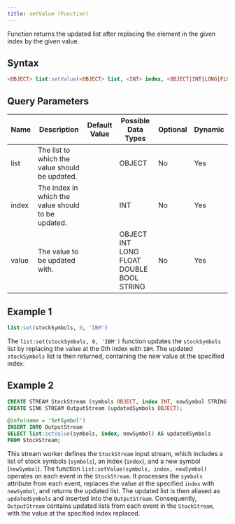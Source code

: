 ```yaml
---
title: setValue (Function)
---
```


Function returns the updated list after replacing the element in the given index by the given value.

## Syntax

```sql
<OBJECT> list:setValue(<OBJECT> list, <INT> index, <OBJECT|INT|LONG|FLOAT|DOUBLE|BOOL|STRING> value)
```

## Query Parameters

| Name  | Description | Default Value | Possible Data Types  | Optional | Dynamic |
|-------|-------------|---------------|----------------------|----------|---------|
| list | The list to which the value should be updated. |          | OBJECT  | No  | Yes   |
| index | The index in which the value should to be updated. |          | INT  | No | Yes |
| value | The value to be updated with.  |      | OBJECT INT LONG FLOAT DOUBLE BOOL STRING | No   | Yes  |

## Example 1

```sql
list:set(stockSymbols, 0, 'IBM')
```

The `list:set(stockSymbols, 0, 'IBM')` function updates the `stockSymbols` list by replacing the value at the 0th index with `IBM`. The updated `stockSymbols` list is then returned, containing the new value at the specified index.

## Example 2

```sql
CREATE STREAM StockStream (symbols OBJECT, index INT, newSymbol STRING);
CREATE SINK STREAM OutputStream (updatedSymbols OBJECT);

@info(name = 'SetSymbol')
INSERT INTO OutputStream
SELECT list:setValue(symbols, index, newSymbol) AS updatedSymbols
FROM StockStream;
```

This stream worker defines the `StockStream` input stream, which includes a list of stock symbols (`symbols`), an index (`index`), and a new symbol (`newSymbol`). The function `list:setValue(symbols, index, newSymbol)` operates on each event in the `StockStream`. It processes the `symbols` attribute from each event, replaces the value at the specified `index` with `newSymbol`, and returns the updated list. The updated list is then aliased as `updatedSymbols` and inserted into the `OutputStream`. Consequently, `OutputStream` contains updated lists from each event in the `StockStream`, with the value at the specified index replaced.
